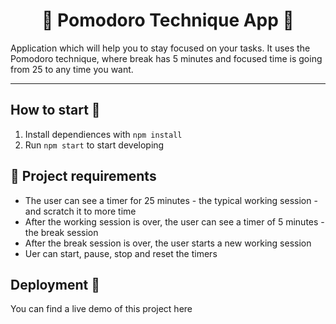 <h1 align="center"> 🍅 Pomodoro Technique App 🍅
</h1>

Application which will help you to stay focused on your tasks. It uses the Pomodoro technique, where break has 5 minutes and focused time is going from 25 to any time you want. 

---

## How to start 🚀

1. Install dependiences with `npm install`
2. Run `npm start` to start developing

## 📝 Project requirements 

- The user can see a timer for 25 minutes - the typical working session - and scratch it to more time
- After the working session is over, the user can see a timer of 5 minutes - the break session
- After the break session is over, the user starts a new working session
- Uer can start, pause, stop and reset the timers

## Deployment 🚀

You can find a live demo of this project here
